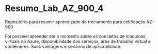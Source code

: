 # Resumo_Lab_AZ_900_4
Repositório para resumir aprendizado do treinamento para cetificação AZ-900

Foi possível aprender até o momento sobre os conceitos de maquinas virtuais no Azure, disponibilidade dos serviços, area de trabalho virtual e contêineres. Suas vantagens e cenários de aplicabilidade.
